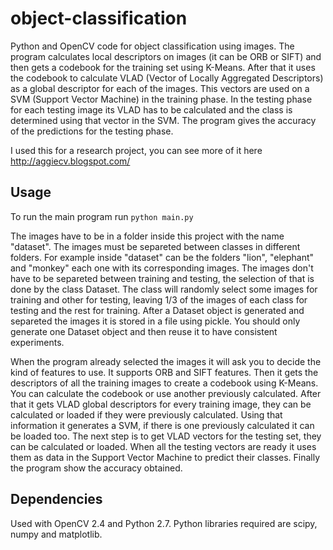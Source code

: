 # object-classification
Python and OpenCV code for object classification using images.
The program calculates local descriptors on images (it can be ORB or SIFT) and then gets a codebook for the training set using K-Means.
After that it uses the codebook to calculate VLAD (Vector of Locally Aggregated Descriptors) as a global descriptor for each
of the images. This vectors are used on a SVM (Support Vector Machine) in the training phase. In the testing phase for each
testing image its VLAD has to be calculated and the class is determined using that vector in the SVM. The program gives the
accuracy of the predictions for the testing phase.

I used this for a research project, you can see more of it here http://aggiecv.blogspot.com/

## Usage
To run the main program run ``python main.py``

The images have to be in a folder inside this project with the name "dataset". The images must be separeted between classes
in different folders. For example inside "dataset" can be the folders "lion", "elephant" and "monkey" each one with its
corresponding images. The images don't have to be separeted between training and testing, the selection of that is done by
the class Dataset. The class will randomly select some images for training and other for testing, leaving 1/3 of the images
of each class for testing and the rest for training. After a Dataset object is generated and separeted the images it is stored
in a file using pickle. You should only generate one Dataset object and then reuse it to have consistent experiments.

When the program already selected the images it will ask you to decide the kind of features to use. It supports ORB and SIFT
features. Then it gets the descriptors of all the training images to create a codebook using K-Means. You can calculate the
codebook or use another previously calculated. After that it gets VLAD global descriptors for every training image, they can
be calculated or loaded if they were previously calculated. Using that information it generates a SVM, if there is one previously
calculated it can be loaded too. The next step is to get VLAD vectors for the testing set, they can be calculated or loaded.
When all the testing vectors are ready it uses them as data in the Support Vector Machine to predict their classes. Finally
the program show the accuracy obtained.

## Dependencies
Used with OpenCV 2.4 and Python 2.7. Python libraries required are scipy, numpy and matplotlib.
